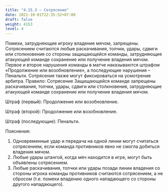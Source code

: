 ```yaml
---
title: "4.15.3 – Сотрясение"
date: 2021-10-01T22:35:52+07:00
draft: false
weight: 4153
level: 4
---
```


Помехи, затрудняющие игроку владение мячом, запрещены. Сотрясением считаются любые
раскачивания, толчки, удары, сдвиги или столкновения со стороны защищающейся команды,
затрудняющие атакующей команде сохранение или получение владения мячом.
Первое и второе нарушения команды в матче наказываются штрафом «Продолжение или
возобновление», а последующие нарушения – Пенальти.
Сотрясения также могут фиксироваться на усмотрение арбитра.
Правило: Сотрясение
Защищающейся команде запрещены раскачивания, толчки, удары, сдвиги или столкновения,
затрудняющие атакующей команде сохранение или получение владения мячом.

Штраф (первый): Продолжение или возобновление.

Штраф (второй): Продолжение или возобновление.

Штраф (последующие): Пенальти.

Пояснения:

1. Одновременные удар и передача на одной линии могут считаться сотрясением, если
команда противников явно не смогла добиться владения мячом.
2. Любые удары штангой, когда мяч находится в игре, могут быть объявлены сотрясением.
3. Любые раскачивания, толчки или удары позади линии владения со стороны игрока команды
противников считаются сотрясением, а не сбросом (т.е. помехи владению одного нападающего со стороны другого нападающего).